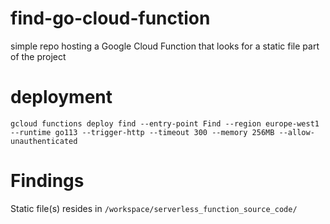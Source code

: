 # find-go-cloud-function
simple repo hosting a Google Cloud Function that looks for a static file part of the project

# deployment
`gcloud functions deploy find --entry-point Find --region europe-west1 --runtime go113 --trigger-http --timeout 300 --memory 256MB --allow-unauthenticated`

# Findings
Static file(s) resides in `/workspace/serverless_function_source_code/`
